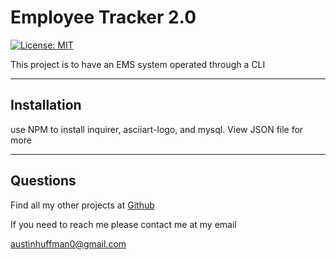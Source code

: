 # Employee Tracker 2.0  
  [![License: MIT](https://img.shields.io/badge/License-MIT-yellow.svg)](https://opensource.org/licenses/MIT)
  
  This project is to have an EMS system operated through a CLI

  --------
  ## Installation 
  use NPM to install inquirer, asciiart-logo, and mysql. View JSON file for more


  --------
  ## Questions 

  Find all my other projects at [Github](https://github.com/ahuffma2)

  If you need to reach me please contact me at my email 

  austinhuffman0@gmail.com
